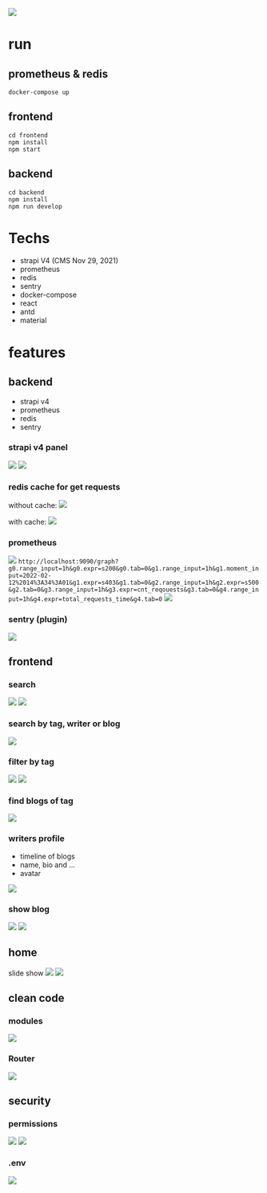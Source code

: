 ![](assets/0.gif)

# run

## prometheus & redis

```
docker-compose up
```

## frontend

```
cd frontend
npm install
npm start
```

## backend

```
cd backend
npm install
npm run develop
```

# Techs

- strapi V4 (CMS Nov 29, 2021)
- prometheus
- redis
- sentry
- docker-compose
- react
- antd
- material

# features

## backend

- strapi v4
- prometheus
- redis
- sentry

### strapi v4 panel

![](assets/1.png)
![](assets/24.gif)

### redis cache for get requests

without cache:
![](assets/2.png)

with cache:
![](assets/3.png)

### prometheus

![](assets/4.png)
```http://localhost:9090/graph?g0.range_input=1h&g0.expr=s200&g0.tab=0&g1.range_input=1h&g1.moment_input=2022-02-12%2014%3A34%3A01&g1.expr=s403&g1.tab=0&g2.range_input=1h&g2.expr=s500&g2.tab=0&g3.range_input=1h&g3.expr=cnt_reqouests&g3.tab=0&g4.range_input=1h&g4.expr=total_requests_time&g4.tab=0```
![](assets/5.png)

### sentry (plugin)

![](assets/6.png)

## frontend

### search

![](assets/7.png)
![](assets/23.gif)

### search by tag, writer or blog

![](assets/8.png)

### filter by tag

![](assets/9.png)
![](assets/18.png)

### find blogs of tag

![](assets/10.png)

### writers profile

- timeline of blogs
- name, bio and ...
- avatar

![](assets/11.png)

### show blog

![](assets/19.png)
![](assets/20.png)

## home

slide show
![](assets/21.png)
![](assets/22.png)

## clean code

### modules

![](assets/12.png)

### Router

![](assets/13.png)

## security

### permissions

![](assets/14.png)
![](assets/15.png)

### .env

![](assets/16.png)
